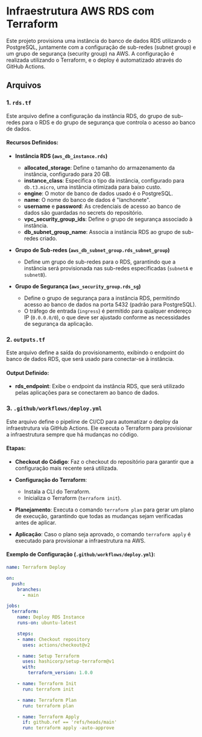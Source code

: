 # Infraestrutura AWS RDS com Terraform

Este projeto provisiona uma instância do banco de dados RDS utilizando o PostgreSQL, juntamente com a configuração de sub-redes (subnet group) e um grupo de segurança (security group) na AWS. A configuração é realizada utilizando o Terraform, e o deploy é automatizado através do GitHub Actions.

## Arquivos

### 1. `rds.tf`
Este arquivo define a configuração da instância RDS, do grupo de sub-redes para o RDS e do grupo de segurança que controla o acesso ao banco de dados.

#### Recursos Definidos:

- **Instância RDS (`aws_db_instance.rds`)**
  - **allocated_storage**: Define o tamanho do armazenamento da instância, configurado para 20 GB.
  - **instance_class**: Especifica o tipo da instância, configurado para `db.t3.micro`, uma instância otimizada para baixo custo.
  - **engine**: O motor de banco de dados usado é o PostgreSQL.
  - **name**: O nome do banco de dados é "lanchonete".
  - **username** e **password**: As credenciais de acesso ao banco de dados são guardadas no secrets do repositório.
  - **vpc_security_group_ids**: Define o grupo de segurança associado à instância.
  - **db_subnet_group_name**: Associa a instância RDS ao grupo de sub-redes criado.

- **Grupo de Sub-redes (`aws_db_subnet_group.rds_subnet_group`)**
  - Define um grupo de sub-redes para o RDS, garantindo que a instância será provisionada nas sub-redes especificadas (`subnetA` e `subnetB`).

- **Grupo de Segurança (`aws_security_group.rds_sg`)**
  - Define o grupo de segurança para a instância RDS, permitindo acesso ao banco de dados na porta 5432 (padrão para PostgreSQL).
  - O tráfego de entrada (`ingress`) é permitido para qualquer endereço IP (`0.0.0.0/0`), o que deve ser ajustado conforme as necessidades de segurança da aplicação.

### 2. `outputs.tf`
Este arquivo define a saída do provisionamento, exibindo o endpoint do banco de dados RDS, que será usado para conectar-se à instância.

#### Output Definido:

- **rds_endpoint**: Exibe o endpoint da instância RDS, que será utilizado pelas aplicações para se conectarem ao banco de dados.

### 3. `.github/workflows/deploy.yml`
Este arquivo define o pipeline de CI/CD para automatizar o deploy da infraestrutura via GitHub Actions. Ele executa o Terraform para provisionar a infraestrutura sempre que há mudanças no código.

#### Etapas:

- **Checkout do Código**: Faz o checkout do repositório para garantir que a configuração mais recente será utilizada.
  
- **Configuração do Terraform**:
  - Instala a CLI do Terraform.
  - Inicializa o Terraform (`terraform init`).
  
- **Planejamento**: Executa o comando `terraform plan` para gerar um plano de execução, garantindo que todas as mudanças sejam verificadas antes de aplicar.

- **Aplicação**: Caso o plano seja aprovado, o comando `terraform apply` é executado para provisionar a infraestrutura na AWS.

#### Exemplo de Configuração (`.github/workflows/deploy.yml`):

```yaml
name: Terraform Deploy

on:
  push:
    branches:
      - main

jobs:
  terraform:
    name: Deploy RDS Instance
    runs-on: ubuntu-latest

    steps:
    - name: Checkout repository
      uses: actions/checkout@v2

    - name: Setup Terraform
      uses: hashicorp/setup-terraform@v1
      with:
        terraform_version: 1.0.0

    - name: Terraform Init
      run: terraform init

    - name: Terraform Plan
      run: terraform plan

    - name: Terraform Apply
      if: github.ref == 'refs/heads/main'
      run: terraform apply -auto-approve
